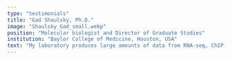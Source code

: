 ```yaml
---
type: "testimonials"
title: "Gad Shaulsky, Ph.D."
image: "Shaulsky_Gad_small.webp"
position: "Molecular biologist and Director of Graduate Studies"
institution: "Baylor College of Medicine, Houston, USA"
text: "My laboratory produces large amounts of data from RNA-seq, ChIP-seq and genome resequencing experiments.  Orange allows me to analyze my data even though I don’t know how to program.  It also allows me to communicate with my collaborators, who are experts in data mining, and with my colleagues and trainees."
---
```

